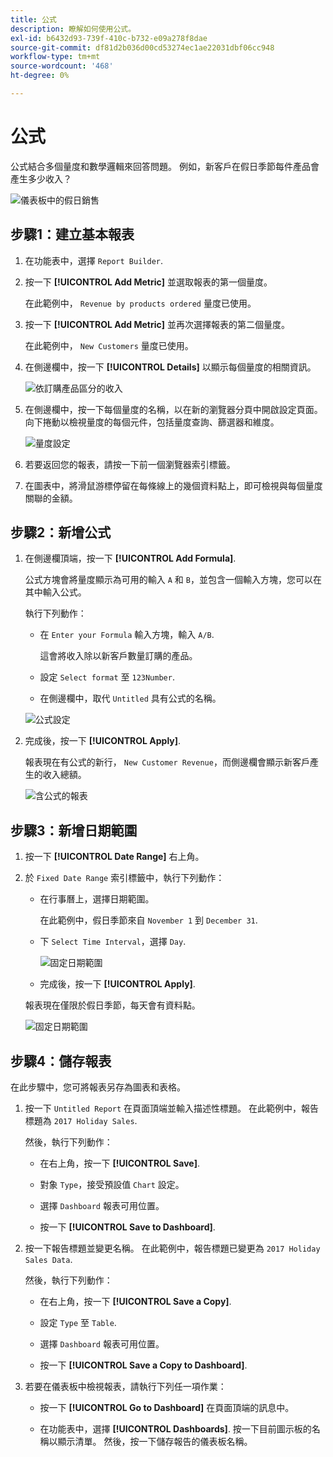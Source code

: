 ```yaml
---
title: 公式
description: 瞭解如何使用公式。
exl-id: b6432d93-739f-410c-b732-e09a278f8dae
source-git-commit: df81d2b036d00cd53274ec1ae22031dbf06cc948
workflow-type: tm+mt
source-wordcount: '468'
ht-degree: 0%

---
```


# 公式

公式結合多個量度和數學邏輯來回答問題。 例如，新客戶在假日季節每件產品會產生多少收入？

![儀表板中的假日銷售](../../assets/magento-bi-report-builder-revenue-by-products-formula-report-holiday-sales-dashboard.png)

## 步驟1：建立基本報表

1. 在功能表中，選擇 `Report Builder`.

1. 按一下 **[!UICONTROL Add Metric]** 並選取報表的第一個量度。

   在此範例中， `Revenue by products ordered` 量度已使用。

1. 按一下 **[!UICONTROL Add Metric]** 並再次選擇報表的第二個量度。

   在此範例中， `New Customers` 量度已使用。

1. 在側邊欄中，按一下 **[!UICONTROL Details]** 以顯示每個量度的相關資訊。

   ![依訂購產品區分的收入](../../assets/magento-bi-report-builder-revenue-by-products.png)

1. 在側邊欄中，按一下每個量度的名稱，以在新的瀏覽器分頁中開啟設定頁面。 向下捲動以檢視量度的每個元件，包括量度查詢、篩選器和維度。

   ![量度設定](../../assets/magento-bi-report-builder-revenue-by-products-metric-detail.png)

1. 若要返回您的報表，請按一下前一個瀏覽器索引標籤。

1. 在圖表中，將滑鼠游標停留在每條線上的幾個資料點上，即可檢視與每個量度關聯的金額。

## 步驟2：新增公式

1. 在側邊欄頂端，按一下 **[!UICONTROL Add Formula]**.

   公式方塊會將量度顯示為可用的輸入 `A` 和 `B`，並包含一個輸入方塊，您可以在其中輸入公式。

   執行下列動作：

   * 在 `Enter your Formula` 輸入方塊，輸入 `A/B`.

      這會將收入除以新客戶數量訂購的產品。

   * 設定 `Select format` 至 `123Number`.

   * 在側邊欄中，取代 `Untitled` 具有公式的名稱。

   ![公式設定](../../assets/magento-bi-report-builder-revenue-by-products-add-formula-detail.png)

1. 完成後，按一下 **[!UICONTROL Apply]**.

   報表現在有公式的新行， `New Customer Revenue`，而側邊欄會顯示新客戶產生的收入總額。

   ![含公式的報表](../../assets/magento-bi-report-builder-revenue-by-products-formula-report.png)

## 步驟3：新增日期範圍

1. 按一下 **[!UICONTROL Date Range]** 右上角。

1. 於 `Fixed Date Range` 索引標籤中，執行下列動作：

   * 在行事曆上，選擇日期範圍。

      在此範例中，假日季節來自 `November 1` 到 `December 31`.

   * 下 `Select Time Interval`，選擇 `Day`.

      ![固定日期範圍](../../assets/magento-bi-report-builder-revenue-by-products-formula-report-fixed-date-range.png)

   * 完成後，按一下 **[!UICONTROL Apply]**.

   報表現在僅限於假日季節，每天會有資料點。

   ![固定日期範圍](../../assets/magento-bi-report-builder-revenue-by-products-formula-report-fixed-date-range-report.png)

## 步驟4：儲存報表

在此步驟中，您可將報表另存為圖表和表格。

1. 按一下 `Untitled Report` 在頁面頂端並輸入描述性標題。 在此範例中，報告標題為 `2017 Holiday Sales`.

   然後，執行下列動作：

   * 在右上角，按一下 **[!UICONTROL Save]**.

   * 對象 `Type`，接受預設值 `Chart` 設定。

   * 選擇 `Dashboard` 報表可用位置。

   * 按一下 **[!UICONTROL Save to Dashboard]**.

1. 按一下報告標題並變更名稱。 在此範例中，報告標題已變更為 `2017 Holiday Sales Data`.

   然後，執行下列動作：

   * 在右上角，按一下 **[!UICONTROL Save a Copy]**.

   * 設定 `Type` 至 `Table`.

   * 選擇 `Dashboard` 報表可用位置。

   * 按一下 **[!UICONTROL Save a Copy to Dashboard]**.

1. 若要在儀表板中檢視報表，請執行下列任一項作業：

   * 按一下 **[!UICONTROL Go to Dashboard]** 在頁面頂端的訊息中。

   * 在功能表中，選擇 **[!UICONTROL Dashboards]**. 按一下目前圖示板的名稱以顯示清單。 然後，按一下儲存報告的儀表板名稱。
